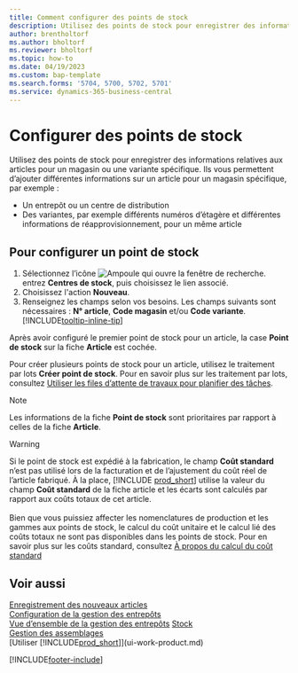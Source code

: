 ```yaml
---
title: Comment configurer des points de stock
description: Utilisez des points de stock pour enregistrer des informations relatives à vos articles pour un magasin ou une variante spécifique.
author: brentholtorf
ms.author: bholtorf
ms.reviewer: bholtorf
ms.topic: how-to
ms.date: 04/19/2023
ms.custom: bap-template
ms.search.forms: '5704, 5700, 5702, 5701'
ms.service: dynamics-365-business-central
---
```


# <a name="set-up-stock-keeping-units"></a>Configurer des points de stock

Utilisez des points de stock pour enregistrer des informations relatives aux articles pour un magasin ou une variante spécifique. Ils vous permettent d’ajouter différentes informations sur un article pour un magasin spécifique, par exemple :

* Un entrepôt ou un centre de distribution
* Des variantes, par exemple différents numéros d’étagère et différentes informations de réapprovisionnement, pour un même article  

## <a name="to-set-up-a-sku"></a>Pour configurer un point de stock

1. Sélectionnez l’icône ![Ampoule qui ouvre la fenêtre de recherche.](media/ui-search/search_small.png "Dites-moi ce que vous voulez faire") entrez **Centres de stock**, puis choisissez le lien associé.  
2. Choisissez l'action **Nouveau**.  
3. Renseignez les champs selon vos besoins. Les champs suivants sont nécessaires : **N° article**, **Code magasin** et/ou **Code variante**. [!INCLUDE[tooltip-inline-tip](includes/tooltip-inline-tip_md.md)]  

Après avoir configuré le premier point de stock pour un article, la case **Point de stock** sur la fiche **Article** est cochée.  

Pour créer plusieurs points de stock pour un article, utilisez le traitement par lots **Créer point de stock**. Pour en savoir plus sur les traitement par lots, consultez [Utiliser les files d’attente de travaux pour planifier des tâches](admin-job-queues-schedule-tasks.md).  

> [!NOTE]  
> Les informations de la fiche **Point de stock** sont prioritaires par rapport à celles de la fiche **Article**.

> [!Warning]
> Si le point de stock est expédié à la fabrication, le champ **Coût standard** n’est pas utilisé lors de la facturation et de l’ajustement du coût réel de l’article fabriqué. À la place, [!INCLUDE [prod_short](includes/prod_short.md)] utilise la valeur du champ **Coût standard** de la fiche article et les écarts sont calculés par rapport aux coûts totaux de cet article.<br><br>
> Bien que vous puissiez affecter les nomenclatures de production et les gammes aux points de stock, le calcul du coût unitaire et le calcul lié des coûts totaux ne sont pas disponibles dans les points de stock. Pour en savoir plus sur les coûts standard, consultez [À propos du calcul du coût standard](finance-about-calculating-standard-cost.md)

## <a name="see-also"></a>Voir aussi

[Enregistrement des nouveaux articles](inventory-how-register-new-items.md)  
[Configuration de la gestion des entrepôts](warehouse-setup-warehouse.md)  
[Vue d’ensemble de la gestion des entrepôts](design-details-warehouse-management.md)
[Stock](inventory-manage-inventory.md)  
[Gestion des assemblages](assembly-assemble-items.md)    
[Utiliser [!INCLUDE[prod_short](includes/prod_short.md)]](ui-work-product.md)  

[!INCLUDE[footer-include](includes/footer-banner.md)]
